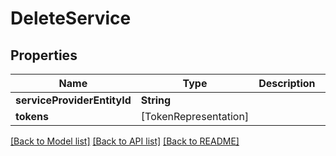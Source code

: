 # DeleteService

## Properties
Name | Type | Description | Notes
------------ | ------------- | ------------- | -------------
**serviceProviderEntityId** | **String** |  | 
**tokens** | [TokenRepresentation] |  | [optional] 

[[Back to Model list]](../README.md#documentation-for-models) [[Back to API list]](../README.md#documentation-for-api-endpoints) [[Back to README]](../README.md)


